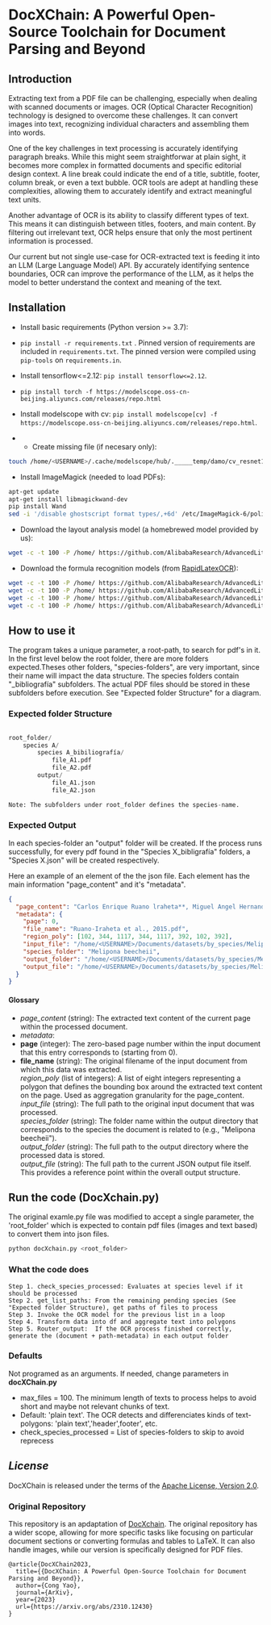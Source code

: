 # DocXChain: A Powerful Open-Source Toolchain for Document Parsing and Beyond

## Introduction

Extracting text from a PDF file can be challenging, especially when dealing with scanned documents or images. OCR (Optical Character Recognition) technology is designed to overcome these challenges. It can convert images into text, recognizing individual characters and assembling them into words.

One of the key challenges in text processing is accurately identifying paragraph breaks. While this might seem straightforwar at plain sight, it becomes more complex in formatted documents and specific editorial design context. A line break could indicate the end of a title, subtitle, footer, column break, or even a text bubble. OCR tools are adept at handling these complexities, allowing them to accurately identify and extract meaningful text units.

Another advantage of OCR is its ability to classify different types of text. This means it can distinguish between titles, footers, and main content. By filtering out irrelevant text, OCR helps ensure that only the most pertinent information is processed.

Our current but not single use-case for OCR-extracted text is feeding it into an LLM (Large Language Model) API. By accurately identifying sentence boundaries, OCR can improve the performance of the LLM, as it helps the model to better understand the context and meaning of the text.


## Installation

* Install basic requirements (Python version >= 3.7):

- `pip install -r requirements.txt` . Pinned version of requirements are included in `requirements.txt`. The pinned version were compiled using `pip-tools` on `requirements.in`.
  
- Install tensorflow<=2.12: `pip install tensorflow<=2.12`.

- `pip install torch -f https://modelscope.oss-cn-beijing.aliyuncs.com/releases/repo.html`

- Install modelscope with cv: `pip install modelscope[cv] -f https://modelscope.oss-cn-beijing.aliyuncs.com/releases/repo.html`. 


- * Create missing file (if necesary only):
```sh
touch /home/<USERNAME>/.cache/modelscope/hub/._____temp/damo/cv_resnet18_ocr-detection-line-level_damo/.ipynb_checkpoints/configuration-checkpoint.json
```

* Install ImageMagick (needed to load PDFs):
```bash
apt-get update
apt-get install libmagickwand-dev
pip install Wand
sed -i '/disable ghostscript format types/,+6d' /etc/ImageMagick-6/policy.xml  # run this command if the following message occurs: "wand.exceptions.PolicyError: attempt to perform an operation not allowed by the security policy `PDF'"
```

* Download the layout analysis model (a homebrewed model provided by us):
```bash
wget -c -t 100 -P /home/ https://github.com/AlibabaResearch/AdvancedLiterateMachinery/releases/download/v1.2.0-docX-release/DocXLayout_231012.pth
``` 

* Download the formula recognition models (from [RapidLatexOCR](https://github.com/RapidAI/RapidLatexOCR)):
```bash
wget -c -t 100 -P /home/ https://github.com/AlibabaResearch/AdvancedLiterateMachinery/releases/download/v1.6.0-LaTeX-OCR-models/LaTeX-OCR_image_resizer.onnx
wget -c -t 100 -P /home/ https://github.com/AlibabaResearch/AdvancedLiterateMachinery/releases/download/v1.6.0-LaTeX-OCR-models/LaTeX-OCR_encoder.onnx
wget -c -t 100 -P /home/ https://github.com/AlibabaResearch/AdvancedLiterateMachinery/releases/download/v1.6.0-LaTeX-OCR-models/LaTeX-OCR_decoder.onnx
wget -c -t 100 -P /home/ https://github.com/AlibabaResearch/AdvancedLiterateMachinery/releases/download/v1.6.0-LaTeX-OCR-models/LaTeX-OCR_tokenizer.json
```

## How to use it

The program takes a unique parameter, a root-path, to search for pdf's in it. In the first level below the root folder, there are more folders expected.Theses other folders, "species-folders", are very important, since their name will impact the data structure. 
The species folders contain "_bibliografía" subfolders. The actual PDF files should be stored in these subfolders before execution.  See "Expected folder Structure" for a diagram.

###  Expected folder Structure

```python

root_folder/
    species A/
        species A_bibiliografía/
            file_A1.pdf
            file_A2.pdf
        output/
            file_A1.json
            file_A2.json

Note: The subfolders under root_folder defines the species-name. 
```

### Expected Output
In each species-folder an "output" folder will be created. If the process runs successfully, for every pdf found in the "Species X_bibligrafía" folders, a "Species X.json" will be created respectively.

Here an example of an element of the the json file. Each element has the main information "page_content" and it's "metadata".

``` json
{
  "page_content": "Carlos Enrique Ruano lraheta**, Miguel Angel Hernandez Martinez\u2019, Luis Alonso Alas Romero\n...",
  "metadata": {
    "page": 0,
    "file_name": "Ruano-Iraheta et al., 2015.pdf",
    "region_poly": [102, 344, 1117, 344, 1117, 392, 102, 392],
    "input_file": "/home/<USERNAME>/Documents/datasets/by_species/Melipona beecheii/Melipona beecheii_bibliografía/Ruano-Iraheta et al., 2015.pdf",
    "species_folder": "Melipona beecheii",
    "output_folder": "/home/<USERNAME>/Documents/datasets/by_species/Melipona beecheii/output",
    "output_file": "/home/<USERNAME>/Documents/datasets/by_species/Melipona beecheii/output/Ruano-Iraheta et al.json"
  }
}
```
#### Glossary

* *page_content* (string): The extracted text content of the current page within the processed document.  
* *metadata*:
* **page** (integer): The zero-based page number within the input document that this entry corresponds to (starting from 0).  
* **file_name** (string): The original filename of the input document from which this data was extracted.  
    *region_poly* (list of integers): A list of eight integers representing a polygon that defines the bounding box around the extracted text content on the page. Used as aggregation granularity for the page_content.  
    *input_file* (string): The full path to the original input document that was processed.  
    *species_folder* (string): The folder name within the output directory that corresponds to the species the document is related to (e.g., "Melipona beecheii").  
    *output_folder* (string): The full path to the output directory where the processed data is stored.  
    *output_file* (string): The full path to the current JSON output file itself. This provides a reference point within the overall output structure.  


## Run the code (DocXchain.py)

The original examle.py file was modified to accept a single parameter, the 'root_folder' which is expected to contain pdf files (images and text based) to convert them into json files.
```bash
python docXchain.py <root_folder>
```

### What the code does
    Step 1. check_species_processed: Evaluates at species level if it should be processed
    Step 2. get_list_paths: From the remaining pending species (See "Expected folder Structure), get paths of files to process
    Step 3. Invoke the OCR model for the previous list in a loop
    Step 4. Transform data into df and aggregate text into polygons
    Step 5. Router_output:  If the OCR process finished correctly, generate the (document + path-metadata) in each output folder


### Defaults

Not programed as an arguments. If needed, change parameters in **docXChain.py**

- max_files = 100. The minimum length of texts to process helps to avoid short and maybe not relevant chunks of text. 
- Default: 'plain text'. The OCR detects and differenciates kinds of text-polygons: 'plain text','header',footer', etc.
- check_species_processed = List of species-folders to skip to avoid reprecess

## *License*
DocXChain is released under the terms of the [Apache License, Version 2.0](LICENSE).

### Original Repository

This repository is an apdaptation of [DocXchain](https://github.com/AlibabaResearch/AdvancedLiterateMachinery).
The original repository has a wider scope, allowing for more specific tasks like focusing on particular document sections or converting formulas and tables to LaTeX. It can also handle images, while our version is specifically designed for PDF files.

```
@article{DocXChain2023,
  title={{DocXChain: A Powerful Open-Source Toolchain for Document Parsing and Beyond}},
  author={Cong Yao},
  journal={ArXiv},
  year={2023}
  url={https://arxiv.org/abs/2310.12430}
}
```


